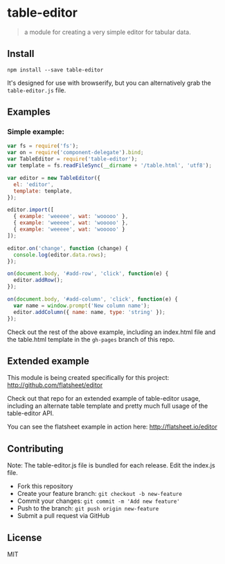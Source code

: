# table-editor
> a module for creating a very simple editor for tabular data.

## Install

```
npm install --save table-editor
```

It's designed for use with browserify, but you can alternatively grab the `table-editor.js` file.

## Examples


### Simple example:

```js
var fs = require('fs');
var on = require('component-delegate').bind;
var TableEditor = require('table-editor');
var template = fs.readFileSync(__dirname + '/table.html', 'utf8');

var editor = new TableEditor({
  el: 'editor',
  template: template,
});

editor.import([
  { example: 'weeeee', wat: 'wooooo' },
  { example: 'weeeee', wat: 'wooooo' },
  { example: 'weeeee', wat: 'wooooo' }
]);

editor.on('change', function (change) {
  console.log(editor.data.rows);
});

on(document.body, '#add-row', 'click', function(e) {
  editor.addRow();
});

on(document.body, '#add-column', 'click', function(e) {
  var name = window.prompt('New column name');
  editor.addColumn({ name: name, type: 'string' });
});

```

Check out the rest of the above example, including an index.html file and the table.html template in the `gh-pages` branch of this repo.

## Extended example

This module is being created specifically for this project: http://github.com/flatsheet/editor

Check out that repo for an extended example of table-editor usage, including an alternate table template and pretty much full usage of the table-editor API.

You can see the flatsheet example in action here: http://flatsheet.io/editor

## Contributing
Note: The table-editor.js file is bundled for each release. Edit the index.js file.

- Fork this repository
- Create your feature branch: `git checkout -b new-feature`
- Commit your changes: `git commit -m 'Add new feature'`
- Push to the branch: `git push origin new-feature`
- Submit a pull request via GitHub

## License
MIT

